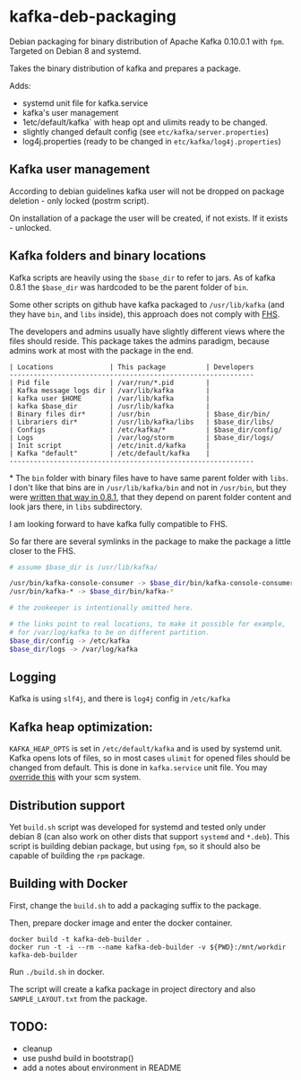 # kafka-deb-packaging

Debian packaging for binary distribution of Apache Kafka 0.10.0.1 with `fpm`.
Targeted on Debian 8 and systemd.

Takes the binary distribution of kafka and prepares a package.

Adds:
- systemd unit file for kafka.service
- kafka's user management
- 1etc/default/kafka` with heap opt and ulimits ready to be changed.
- slightly changed default config (see `etc/kafka/server.properties`)
- log4j.properties (ready to be changed in `etc/kafka/log4j.properties`)

## Kafka user management

According to debian guidelines kafka user will not be dropped on package deletion - only locked (postrm script).

On installation of a package the user will be created, if not exists.
If it exists - unlocked.

## Kafka folders and binary locations

Kafka scripts are heavily using the `$base_dir` to refer to jars.
As of kafka 0.8.1 the `$base_dir` was hardcoded to be the parent folder of `bin`.

Some other scripts on github have kafka packaged to `/usr/lib/kafka` (and they have `bin`, and `libs` inside), this approach does not comply with [FHS](http://www.pathname.com/fhs/).

The developers and admins usually have slightly different views where the files should reside.
This package takes the admins paradigm, because admins work at most with the package in the end.

```
| Locations              | This package          | Developers
-------------------------------------------------------------
| Pid file               | /var/run/*.pid        |
| Kafka message logs dir | /var/lib/kafka        |
| kafka user $HOME       | /var/lib/kafka        |
| kafka $base_dir        | /usr/lib/kafka        |
| Binary files dir*      | /usr/bin              | $base_dir/bin/
| Librariers dir*        | /usr/lib/kafka/libs   | $base_dir/libs/
| Configs                | /etc/kafka/*          | $base_dir/config/
| Logs                   | /var/log/storm        | $base_dir/logs/
| Init script            | /etc/init.d/kafka     |
| Kafka "default"        | /etc/default/kafka    |
-------------------------------------------------------------
```

\* The `bin` folder with binary files have to have same parent folder with `libs`.
I don't like that bins are in `/usr/lib/kafka/bin` and not in `/usr/bin`, but they were [written that way in 0.8.1](https://github.com/apache/kafka/blob/0.8.1/bin/kafka-run-class.sh#L23), that they depend on parent folder content and look jars there, in `libs` subdirectory.

I am looking forward to have kafka fully compatible to FHS.

So far there are several symlinks in the package to make the package a little closer to the FHS.

```bash
# assume $base_dir is /usr/lib/kafka/

/usr/bin/kafka-console-consumer -> $base_dir/bin/kafka-console-consumer.sh
/usr/bin/kafka-* -> $base_dir/bin/kafka-*

# the zookeeper is intentionally omitted here.

# the links point to real locations, to make it possible for example,
# for /var/log/kafka to be on different partition.
$base_dir/config -> /etc/kafka
$base_dir/logs -> /var/log/kafka

```
## Logging

Kafka is using `slf4j`, and there is `log4j` config in `/etc/kafka`

## Kafka heap optimization:

`KAFKA_HEAP_OPTS` is set in `/etc/default/kafka` and is used by systemd unit.
Kafka opens lots of files, so in most cases `ulimit` for opened files should be changed from default.
This is done in `kafka.service` unit file.
You may [override this](http://askubuntu.com/questions/659267/how-do-i-override-or-configure-systemd-services) with your scm system.

## Distribution support

Yet `build.sh` script was developed for systemd and tested only under debian 8 (can also work on other dists that support `systemd` and `*.deb`).
This script is building debian package, but using `fpm`, so it should also be capable of building the `rpm` package.

## Building with Docker

First, change the `build.sh` to add a packaging suffix to the package.

Then, prepare docker image and enter the docker container.
```
docker build -t kafka-deb-builder .
docker run -t -i --rm --name kafka-deb-builder -v ${PWD}:/mnt/workdir kafka-deb-builder
```

Run `./build.sh` in docker.

The script will create a kafka package in project directory and also `SAMPLE_LAYOUT.txt` from the package.


## TODO:

- cleanup
- use pushd build in bootstrap()
- add a notes about environment in README

